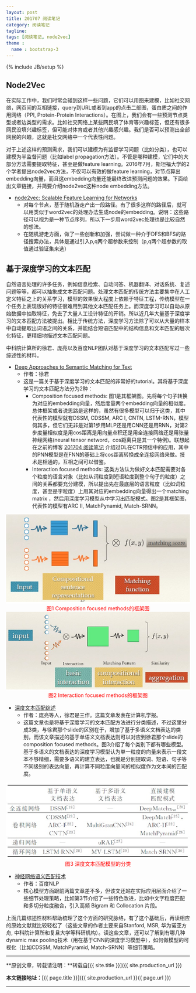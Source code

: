 ```yaml
---
layout: post
title: 201707 阅读笔记
category: 阅读笔记
tagline: 
tags: [阅读笔记, node2vec]
theme :
  name : bootstrap-3
---
```

{% include JB/setup %}

## Node2Vec

在实际工作中，我们时常会碰到这样一些问题，它们可以用图来建模，比如社交网络，网页间的互相链接，query到URL或者到app的点击二部图，蛋白质之间的作用网络（PPI, Protein-Protein Interactions）。在图上，我们会有一些预测节点类型或者边类型的需求。比如社交网络上某些网民填了体育等兴趣标签，但还有很多网民没填兴趣标签，但可能对体育或者其他兴趣感兴趣。我们是否可以预测出全部网民的兴趣，这就是社交网络中一个代表性问题。

对于上述这样的预测需求，我们可以建模为有监督学习问题（比如分类），也可以建模为半监督问题（比如label propagation方法）。不管是哪种建模，它们中的大部分方法需要提取特征，甚至是做feature learning。2016年7月，斯坦福大学的2个学者提出node2vec方法，不仅可以有效的做feature learning，对节点算出embedding向量，而且这embedding向量还能最终改进预测问题的效果。下面给出文章链接，并简要介绍node2vec这种node embedding方法。

+ [node2vec: Scalable Feature Learning for Networks
](https://cs.stanford.edu/people/jure/pubs/node2vec-kdd16.pdf)
  - 对每个节点，基于随机游走产出一段路径。有了很多这样的路径后，就可以用类似于word2vec的处理办法生成node的embedding。说明：这些路径可以视为是一种节点序列，所以下一步用word2vec处理也是比较自然的想法。
  - 在随机游走方面，做了一些创新和加强，尝试做一种介于DFS和BFS的路径搜索办法，具体是通过引入p,q两个超参数来控制（p,q两个超参数的取值通过验证集来选）

## 基于深度学习的文本匹配

自然语言处理的许多任务，例如信息检索、自动问答、机器翻译、对话系统、复述问题等等，都可以抽象成文本匹配问题。处理文本匹配的传统方法主要集中在人工定义特征之上的关系学习，模型的效果很大程度上依赖于特征工程，传统模型在一个任务上表现很好的特征很难用到其他文本匹配任务上。而深度学习可以自动从原始数据中抽取特征，免去了大量人工设计特征的开销。所以近几年大量基于深度学习的文本匹配方法被提出。相比于传统方法，深度学习方法除了可以从大量的样本中自动提取出词语之间的关系，并能结合短语匹配中的结构信息和文本匹配的层次化特征，更精细地描述文本匹配问题。

中科院计算所的徐君、庞亮以及百度NLP团队对基于深度学习的文本匹配写过一些综述性的材料。

+ [Deep Approaches to Semantic Matching for Text](http://www.bigdatalab.ac.cn/~junxu/publications/CCIR2016-tutorial.pdf)
  - 作者：徐君
  - 这是一篇关于基于深度学习的文本匹配的非常好的tutorial。其将基于深度学习的文本匹配方法分为2种：
    + Composition focused methods:  图1是其框架图。先将每个句子转换为对应的embedding向量，然后度量两个embedding向量的相似度。总体框架或者说思路是这样的，虽然有很多模型可以归于这类，其中代表性的模型就有DSSM, CDSSM, ARC I, CNTN, LSTM-RNN，模型何其多，但它们无非是对第1步用MLP还是用CNN还是用RNN，对第2步度量相似度是用cos距离是用向量点积还是用全连接网络还是用张量神经网络(neural tensor netword，cos距离只是其一个特例)。联想起在之前的博客 [201704 阅读笔记](http://vividfree.github.io/%E9%98%85%E8%AF%BB%E7%AC%94%E8%AE%B0/2017/04/26/201704-reading-list) 介绍过DL在CTR预估中的应用，其中的PNN模型是在FNN的基础上将cos距离转换成全连接网络来做。技术是相通的，互相之间可以借鉴。
	+ Interaction focused methods: 这类方法认为做好文本匹配需要对各个粒度的语言对象（比如从词粒度到短语粒度到整个句子的粒度）之间的关系都要充分建模，所以提出先在最底层的语言粒度（比如词粒度，甚至是字粒度）上用其对应的embedding向量得出一个matching matrix ，然后用深度学习模型从中学习出匹配模式。图2是其框架图，代表性的模型有ARC II, MatchPynamid, Match-SRNN。

<div align="center">
  <img src="/images/2017-07-01-201707-reading-list-figure1.jpg" style="max-width:639; text-align:center" alt=""/>
  <br/>
  <font color='red'>图1 Composition focused methods的框架图</font>
  <br/>
</div>

<div align="center">
  <img src="/images/2017-07-01-201707-reading-list-figure2.jpg" style="max-width:727; text-align:center" alt=""/>
  <br/>
  <font color='red'>图2 Interaction focused methods的框架图</font>
  <br/>
</div>
  
+ [深度文本匹配综述](http://cjc.ict.ac.cn/online/onlinepaper/pl-201745181647.pdf)
  - 作者：庞亮等人，徐君是三作。这篇文章发表在计算机学报。
  - 这篇文章也是将基于深度学习的文本匹配方法进行分类描述，不过这里分成3类，与徐君那个slide的区别在于，增加了基于多语义文档表达的类别，而该文章描述的基于单语义文档表达则可以对应到徐君那个slide的composition focused methods。图3介绍了每个类别下都有哪些模型。基于多语义的文档表达的深度学习模型认为单一粒度的向量来表示一段文本不够精细，需要多语义的建立表达，也就是分别提取词、短语、句子等不同级别的表达向量，再计算不同粒度向量间的相似度作为文本间的匹配度。

<div align="center">
  <img src="/images/2017-07-01-201707-reading-list-figure3.jpg" style="max-width:608; text-align:center" alt=""/>
  <br/>
  <font color='red'>图3 深度文本匹配模型的分类</font>
  <br/>
</div>
  
+ [神经网络语义匹配技术](https://www.jiqizhixin.com/articles/b7da7ac1-6896-49c4-9eeb-fd178329c0e7)
  - 作者：百度NLP
  - 核心模型方面跟前两篇文章差不多，但该文还站在实际应用层面介绍了一些细节处理策略，比如第3节介绍了一些特色改进，比如中文字粒度匹配和多切分粒度融合，引入高频 Bigram 和 Collocation 片段。

上面几篇综述性材料帮助梳理了这个方面的研究脉络，有了这个基础后，再读相应的原始文献就比较轻松了（这些文章的作者主要来自Stanford, MSR, 华为诺亚方舟, 中科院计算所和复旦大学等科研机构）。读这些文章，还可以了解到有哪几种dynamic max pooling技术（用在基于CNN的深度学习模型中），如何做模型的可视化（比如CDSSM, MatchPyramid, Match-SRNN）等细节策略。
  
* * *

**原创文章，转载请注明：**转载自[{{ site.title }}]({{ site.production_url }})

**本文链接地址：**[{{ page.title }}]({{ site.production_url }}{{ page.url }})

* * *
